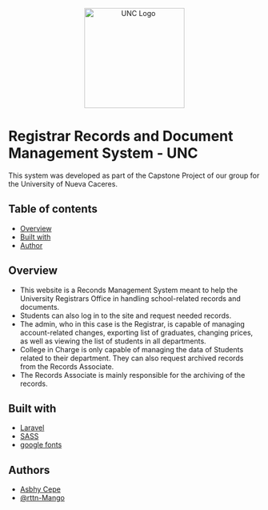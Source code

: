 <p align="center"><a href="https://www.facebook.com/UniversityOfNuevaCaceres"><img src="/public/img/unc-logo.png" width="200" alt="UNC Logo"></a></p>

# Registrar Records and Document Management System - UNC

This system was developed as part of the Capstone Project of our group for the University of Nueva Caceres.

## Table of contents

- [Overview](#overview)
- [Built with](#built-with)
- [Author](#author)

## Overview
 - This website is a Reconds Management System meant to help the University Registrars Office in handling school-related records and documents.
 - Students can also log in to the site and request needed records.
 - The admin, who in this case is the Registrar, is capable of managing account-related changes, exporting list of graduates, changing prices, as well as viewing the list of students in all departments.
 - College in Charge is only capable of managing the data of Students related to their department. They can also request archived records from the Records Associate.
 - The Records Associate is mainly responsible for the archiving of the records.

## Built with

- [Laravel](https://laravel.com/)
- [SASS](https://sass-lang.com/guide/)
- [google fonts](https://fonts.google.com/)

## Authors

- [Asbhy Cepe](https://www.facebook.com/cepeasbhy)
- [@rttn-Mango](https://www.facebook.com/kiolma09)
